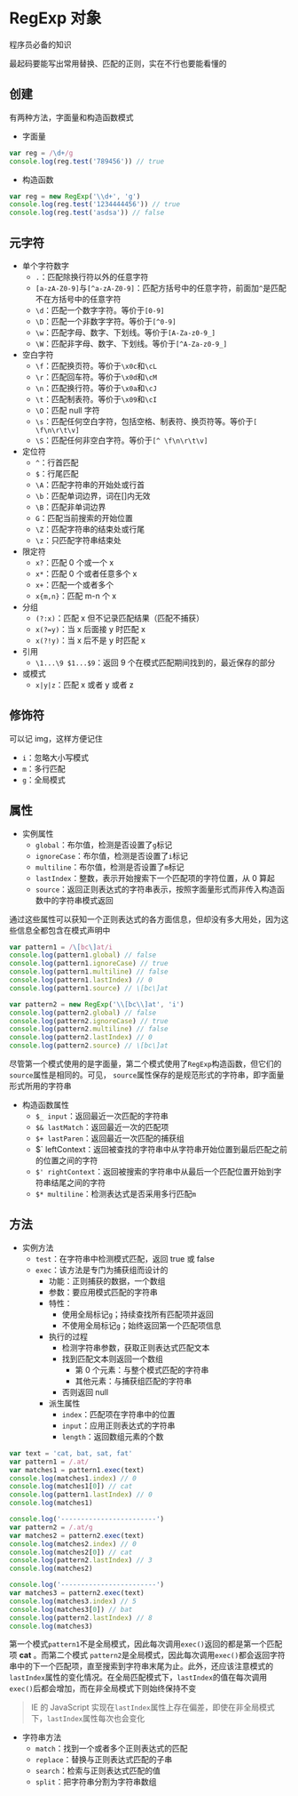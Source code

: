 # RegExp 对象

程序员必备的知识

最起码要能写出常用替换、匹配的正则，实在不行也要能看懂的

## 创建

有两种方法，字面量和构造函数模式

- 字面量

```js
var reg = /\d+/g
console.log(reg.test('789456')) // true
```

- 构造函数

```js
var reg = new RegExp('\\d+', 'g')
console.log(reg.test('1234444456')) // true
console.log(reg.test('asdsa')) // false
```

## 元字符

- 单个字符数字
  - `.`：匹配除换行符以外的任意字符
  - `[a-zA-Z0-9]`与`[^a-zA-Z0-9]`：匹配方括号中的任意字符，前面加`^`是匹配不在方括号中的任意字符
  - `\d`：匹配一个数字字符。等价于`[0-9]`
  - `\D`：匹配一个非数字字符。等价于`[^0-9]`
  - `\w`：匹配字母、数字、下划线。等价于`[A-Za-z0-9_]`
  - `\W`：匹配非字母、数字、下划线。等价于`[^A-Za-z0-9_]`
- 空白字符
  - `\f`：匹配换页符。等价于`\x0c`和`\cL`
  - `\r`：匹配回车符。等价于`\x0d`和`\cM`
  - `\n`：匹配换行符。等价于`\x0a`和`\cJ`
  - `\t`：匹配制表符。等价于`\x09`和`\cI`
  - `\O`：匹配 null 字符
  - `\s`：匹配任何空白字符，包括空格、制表符、换页符等。等价于`[ \f\n\r\t\v]`
  - `\S`：匹配任何非空白字符。等价于`[^ \f\n\r\t\v]`
- 定位符
  - `^`：行首匹配
  - `$`：行尾匹配
  - `\A`：匹配字符串的开始处或行首
  - `\b`：匹配单词边界，词在[]内无效
  - `\B`：匹配非单词边界
  - `G`：匹配当前搜索的开始位置
  - `\Z`：匹配字符串的结束处或行尾
  - `\z`：只匹配字符串结束处
- 限定符
  - `x?`：匹配 0 个或一个 x
  - `x*`：匹配 0 个或者任意多个 x
  - `x+`：匹配一个或者多个
  - `x{m,n}`：匹配 m-n 个 x
- 分组
  - `(?:x)`：匹配 x 但不记录匹配结果（匹配不捕获）
  - `x(?=y)`：当 x 后面接 y 时匹配 x
  - `x(?!y)`：当 x 后不是 y 时匹配 x
- 引用
  - `\1...\9 $1...$9`：返回 9 个在模式匹配期间找到的，最近保存的部分
- 或模式
  - `x|y|z`：匹配 x 或者 y 或者 z

## 修饰符

可以记 img，这样方便记住

- `i`：忽略大小写模式
- `m`：多行匹配
- `g`：全局模式

## 属性

- 实例属性
  - `global`：布尔值，检测是否设置了`g`标记
  - `ignoreCase`：布尔值，检测是否设置了`i`标记
  - `multiline`：布尔值，检测是否设置了`m`标记
  - `lastIndex`：整数，表示开始搜索下一个匹配项的字符位置，从 0 算起
  - `source`：返回正则表达式的字符串表示，按照字面量形式而非传入构造函数中的字符串模式返回

通过这些属性可以获知一个正则表达式的各方面信息，但却没有多大用处，因为这些信息全都包含在模式声明中

```js
var pattern1 = /\[bc\]at/i
console.log(pattern1.global) // false
console.log(pattern1.ignoreCase) // true
console.log(pattern1.multiline) // false
console.log(pattern1.lastIndex) // 0
console.log(pattern1.source) // \[bc\]at

var pattern2 = new RegExp('\\[bc\\]at', 'i')
console.log(pattern2.global) // false
console.log(pattern2.ignoreCase) // true
console.log(pattern2.multiline) // false
console.log(pattern2.lastIndex) // 0
console.log(pattern2.source) // \[bc\]at
```

尽管第一个模式使用的是字面量，第二个模式使用了`RegExp`构造函数，但它们的`source`属性是相同的。可见， `source`属性保存的是规范形式的字符串，即字面量形式所用的字符串

- 构造函数属性
  - `$_ input`：返回最近一次匹配的字符串
  - `$& lastMatch`：返回最近一次的匹配项
  - `$+ lastParen`：返回最近一次匹配的捕获组
  - \$` leftContext：返回被查找的字符串中从字符串开始位置到最后匹配之前的位置之间的字符
  - `$' rightContext`：返回被搜索的字符串中从最后一个匹配位置开始到字符串结尾之间的字符
  - `$* multiline`：检测表达式是否采用多行匹配`m`

## 方法

- 实例方法
  - `test`：在字符串中检测模式匹配，返回 true 或 false
  - `exec`：该方法是专门为捕获组而设计的
    - 功能：正则捕获的数据，一个数组
    - 参数：要应用模式匹配的字符串
    - 特性：
      - 使用全局标记`g`；持续查找所有匹配项并返回
      - 不使用全局标记`g`；始终返回第一个匹配项信息
    - 执行的过程
      - 检测字符串参数，获取正则表达式匹配文本
      - 找到匹配文本则返回一个数组
        - 第 0 个元素：与整个模式匹配的字符串
        - 其他元素：与捕获组匹配的字符串
      - 否则返回 null
    - 派生属性
      - `index`：匹配项在字符串中的位置
      - `input`：应用正则表达式的字符串
      - `length`：返回数组元素的个数

```js
var text = 'cat, bat, sat, fat'
var pattern1 = /.at/
var matches1 = pattern1.exec(text)
console.log(matches1.index) // 0
console.log(matches1[0]) // cat
console.log(pattern1.lastIndex) // 0
console.log(matches1)

console.log('------------------------')
var pattern2 = /.at/g
var matches2 = pattern2.exec(text)
console.log(matches2.index) // 0
console.log(matches2[0]) // cat
console.log(pattern2.lastIndex) // 3
console.log(matches2)

console.log('------------------------')
var matches3 = pattern2.exec(text)
console.log(matches3.index) // 5
console.log(matches3[0]) // bat
console.log(pattern2.lastIndex) // 8
console.log(matches3)
```

第一个模式`pattern1`不是全局模式，因此每次调用`exec()`返回的都是第一个匹配项 **cat** 。而第二个模式 `pattern2`是全局模式，因此每次调用`exec()`都会返回字符串中的下一个匹配项，直至搜索到字符串末尾为止。此外，还应该注意模式的`lastIndex`属性的变化情况。在全局匹配模式下，`lastIndex`的值在每次调用`exec()`后都会增加，而在非全局模式下则始终保持不变

> IE 的 JavaScript 实现在`lastIndex`属性上存在偏差，即使在非全局模式下，`lastIndex`属性每次也会变化

- 字符串方法
  - `match`：找到一个或者多个正则表达式的匹配
  - `replace`：替换与正则表达式匹配的子串
  - `search`：检索与正则表达式匹配的值
  - `split`：把字符串分割为字符串数组
